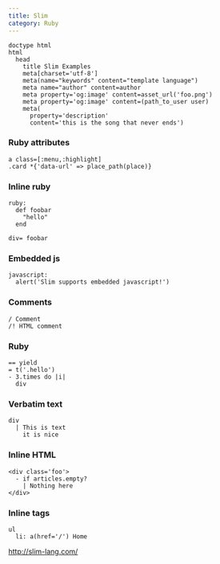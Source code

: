 ```yaml
---
title: Slim
category: Ruby
---
```


```slim
doctype html
html
  head
    title Slim Examples
    meta[charset='utf-8']
    meta(name="keywords" content="template language")
    meta name="author" content=author
    meta property='og:image' content=asset_url('foo.png')
    meta property='og:image' content=(path_to_user user)
    meta(
      property='description'
      content='this is the song that never ends')
```

### Ruby attributes

```slim
a class=[:menu,:highlight]
.card *{'data-url' => place_path(place)}
```

### Inline ruby

```slim
ruby:
  def foobar
    "hello"
  end

div= foobar
```

### Embedded js

```slim
javascript:
  alert('Slim supports embedded javascript!')
```

### Comments

```slim
/ Comment
/! HTML comment
```

### Ruby

```slim
== yield
= t('.hello')
- 3.times do |i|
  div
```

### Verbatim text

```slim
div
  | This is text
    it is nice
```

### Inline HTML

```slim
<div class='foo'>
  - if articles.empty?
    | Nothing here
</div>
```

### Inline tags

```slim
ul
  li: a(href='/') Home
```

<http://slim-lang.com/>
